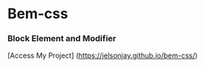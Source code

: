 # Bem-css

### Block Element and Modifier

[Access My Project] (https://jelsonjay.github.io/bem-css/)
